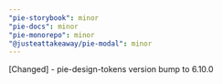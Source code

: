 ```yaml
---
"pie-storybook": minor
"pie-docs": minor
"pie-monorepo": minor
"@justeattakeaway/pie-modal": minor
---
```


[Changed] - pie-design-tokens version bump to 6.10.0
